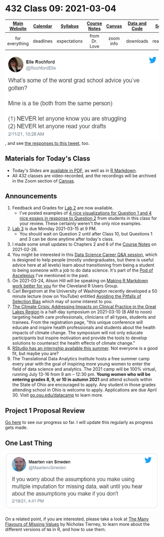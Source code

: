 # 432 Class 09: 2021-03-04

[Main Website](https://thomaselove.github.io/432/) | [Calendar](https://thomaselove.github.io/432/calendar.html) | [Syllabus](https://thomaselove.github.io/432-2021-syllabus/) | [Course Notes](https://thomaselove.github.io/432-notes/) | [Canvas](https://canvas.case.edu) | [Data and Code](https://github.com/THOMASELOVE/432-data) | [Sources](https://github.com/THOMASELOVE/432-2021/edit/master/references) | [Contact Us](https://thomaselove.github.io/432/contact.html)
:-----------: | :--------------: | :----------: | :---------: | :-------------: | :-----------: | :------------: | :-------------:
for everything | deadlines | expectations | from Dr. Love | zoom info | downloads | read/watch | need help?

![](https://github.com/THOMASELOVE/432-2021/blob/master/classes/class09/figures/rochford_tw.png), and see [the responses to this tweet](https://twitter.com/RochfordElle/status/1359887143225733124), too.

## Materials for Today's Class

- Today's Slides are [available in PDF](https://github.com/THOMASELOVE/432-2021/blob/master/classes/class09/432_2021_slides09.pdf), as well as in [R Markdown](https://github.com/THOMASELOVE/432-2021/blob/master/classes/class09/432_2021_slides09.Rmd).
- All 432 classes are video-recorded, and the recordings will be archived in the Zoom section of [Canvas](https://canvas.case.edu).

## Announcements

1. Feedback and Grades for [Lab 2](https://github.com/THOMASELOVE/432-2021/tree/master/labs/lab02#post-deadline-materials) are now available.
    - I've posted examples of [4 nice visualizations for Question 1 and 4 nice essays in response to Question 2](https://github.com/THOMASELOVE/432-2021/blob/master/labs/lab02/sketch/examples.md) from students in this class for your review. These certainly weren't the only nice examples.
2. [Lab 3](https://github.com/THOMASELOVE/432-2021/tree/master/labs/lab03) is due Monday 2021-03-15 at 9 PM. 
    - You should wait on Question 2 until after Class 10, but Questions 1 and 3 can be done anytime after today's class.
3. I made some small updates to Chapters 2 and 6 of the [Course Notes](https://thomaselove.github.io/432-notes/) on 2021-02-26. 
4. You might be interested in this [Data Science Career Q&A session](https://www.youtube.com/watch?v=Nd3fvAILfMk), which is designed to help people (mostly undergraduates, but there is useful advice here at all levels) learn about transitioning from being a student to being someone with a job to do data science. It's part of the [Pod of Ascelepius](https://www.youtube.com/channel/UCkEz2tDR5K6AjlKw-JrV57w) I've mentioned in the past.
5. On 2021-03-24, Alison Hill will be speaking on [Making R Markdown work better for you](https://www.meetup.com/Cleveland-UseR-Group/events/274520287) for the Cleveland R Users Group.
6. Carl Bergstrom at the University of Washington recently developed a 50 minute lecture (now on YouTube) entitled [Avoiding the Pitfalls of Selection Bias](https://www.youtube.com/watch?v=eSVg_DqPkNM) which may of some interest to you.
7. [The Climate Crisis: Addressing Impacts on Clinical Practice in the Great Lakes Region](https://www.eventbrite.com/e/the-climate-crisis-addressing-impacts-on-clinical-practice-great-lakes-tickets-138287576865) is a half-day symposium on 2021-03-10 (8 AM to noon) targeting health care professionals, clinicians of all types, students and trainees. From the registration page, "this unique conference will educate and inspire health professionals and students about the health impacts of climate change. The symposium will not only educate participants but inspire motivation and provide the tools to develop solutions to counteract the health effects of climate change."
8. [RStudio has an internship available this summer](https://rstudio.com/about/job-posting/?gh_jid=4387673003). Not everyone is a good fit, but maybe you are?
9. The Translational Data Analytics Institute hosts a free summer camp every year with the goal of inspiring more young women to enter the field of data science and analytics.  The 2021 camp will be 100% virtual, running July 13-16 from 9 am – 12:30 pm.  **Young women who will be entering grades 8, 9, or 10 in autumn 2021** and attend schools within the State of Ohio are encouraged to apply.  Any student in those grades attending school in Ohio is welcome to apply.  Applications are due April 30.  Visit [go.osu.edu/datacamp](https://protect-us.mimecast.com/s/oT-oC0RpJjCGVkB42c2dhJ2?domain=tdai.osu.edu/) to learn more.

## Project 1 Proposal Review

[Go here](https://github.com/THOMASELOVE/432-2021/blob/master/project1/proposal_review.md) to see our progress so far. I will update this regularly as progress gets made.

## One Last Thing

![](https://github.com/THOMASELOVE/432-2021/blob/master/classes/class09/figures/maarten_tw.png)

On a related point, if you are interested, please take a look at [The Many Flavours of Missing Values](https://www.njtierney.com/post/2020/09/17/missing-flavour/) by Nicholas Tierney, to learn more about the different versions of `NA` in R, and how to use them.

